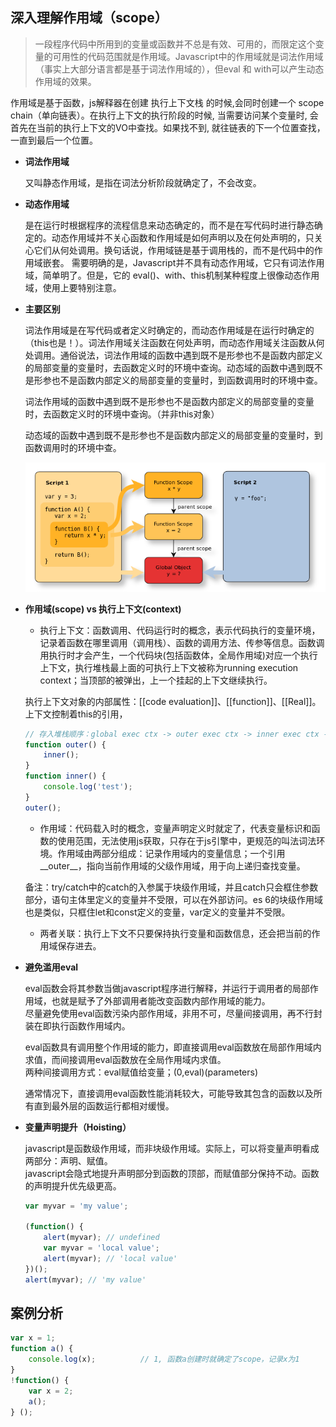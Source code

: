 ## 深入理解作用域（scope）

> 一段程序代码中所用到的变量或函数并不总是有效、可用的，而限定这个变量的可用性的代码范围就是作用域。Javascript中的作用域就是词法作用域（事实上大部分语言都是基于词法作用域的），但eval 和 with可以产生动态作用域的效果。

作用域是基于函数，js解释器在创建 执行上下文栈 的时候,会同时创建一个 scope chain（单向链表）。在执行上下文的执行阶段的时候, 当需要访问某个变量时, 会首先在当前的执行上下文的VO中查找。如果找不到, 就往链表的下一个位置查找，一直到最后一个位置。

* **词法作用域**

    又叫静态作用域，是指在词法分析阶段就确定了，不会改变。

* **动态作用域**

    是在运行时根据程序的流程信息来动态确定的，而不是在写代码时进行静态确定的。动态作用域并不关心函数和作用域是如何声明以及在何处声明的，只关心它们从何处调用。换句话说，作用域链是基于调用栈的，而不是代码中的作用域嵌套。
    需要明确的是，Javascript并不具有动态作用域，它只有词法作用域，简单明了。但是，它的 eval()、with、this机制某种程度上很像动态作用域，使用上要特别注意。

* **主要区别**

    词法作用域是在写代码或者定义时确定的，而动态作用域是在运行时确定的（this也是！）。词法作用域关注函数在何处声明，而动态作用域关注函数从何处调用。通俗说法，词法作用域的函数中遇到既不是形参也不是函数内部定义的局部变量的变量时，去函数定义时的环境中查询。动态域的函数中遇到既不是形参也不是函数内部定义的局部变量的变量时，到函数调用时的环境中查。

    词法作用域的函数中遇到既不是形参也不是函数内部定义的局部变量的变量时，去函数定义时的环境中查询。（并非this对象）

    动态域的函数中遇到既不是形参也不是函数内部定义的局部变量的变量时，到函数调用时的环境中查。

    ![作用域案例](../images/scope.png)

* **作用域(scope) vs 执行上下文(context)**

    - 执行上下文：函数调用、代码运行时的概念，表示代码执行的变量环境，记录着函数在哪里调用（调用栈）、函数的调用方法、传参等信息。函数调用执行时才会产生，一个代码块(包括函数体，全局作用域)对应一个执行上下文，执行堆栈最上面的可执行上下文被称为running execution context；当顶部的被弹出，上一个挂起的上下文继续执行。

    执行上下文对象的内部属性：[[code evaluation]]、[[function]]、[[Real]]。上下文控制着this的引用，

    ```js
    // 存入堆栈顺序：global exec ctx -> outer exec ctx -> inner exec ctx -> console.log
    function outer() { 
        inner();
    }
    function inner() {
        console.log('test');
    }
    outer();
    ```

    - 作用域：代码载入时的概念，变量声明定义时就定了，代表变量标识和函数的使用范围，无法使用js获取，只存在于js引擎中，更规范的叫法词法环境。作用域由两部分组成：记录作用域内的变量信息；一个引用__outer__，指向当前作用域的父级作用域，用于向上递归查找变量。

    备注：try/catch中的catch的入参属于块级作用域，并且catch只会框住参数部分，语句主体里定义的变量并不受限，可以在外部访问。es 6的块级作用域也是类似，只框住let和const定义的变量，var定义的变量并不受限。

    - 两者关联：执行上下文不只要保持执行变量和函数信息，还会把当前的作用域保存进去。

* **避免滥用eval** 

  eval函数会将其参数当做javascript程序进行解释，并运行于调用者的局部作用域，也就是赋予了外部调用者能改变函数内部作用域的能力。  
  尽量避免使用eval函数污染内部作用域，非用不可，尽量间接调用，再不行封装在即执行函数作用域内。  
  
  eval函数具有调用整个作用域的能力，即直接调用eval函数放在局部作用域内求值，而间接调用eval函数放在全局作用域内求值。  
  两种间接调用方式：eval赋值给变量；(0,eval)(parameters)  
  
  通常情况下，直接调用eval函数性能消耗较大，可能导致其包含的函数以及所有直到最外层的函数运行都相对缓慢。

* **变量声明提升（Hoisting）**

  javascript是函数级作用域，而非块级作用域。实际上，可以将变量声明看成两部分：声明、赋值。  
  javascript会隐式地提升声明部分到函数的顶部，而赋值部分保持不动。函数的声明提升优先级更高。
  
  ```js
  var myvar = 'my value';  

  (function() {  
      alert(myvar); // undefined  
      var myvar = 'local value';  
      alert(myvar); // 'local value'
  })();
  alert(myvar); // 'my value'
  ```

## 案例分析

```js
var x = 1;       
function a() {                
    console.log(x);          // 1, 函数a创建时就确定了scope，记录x为1
}      
!function() {             
    var x = 2;              
    a();       
} ();
```